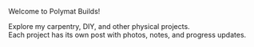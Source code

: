 Welcome to Polymat Builds!  

Explore my carpentry, DIY, and other physical projects.  
Each project has its own post with photos, notes, and progress updates.
